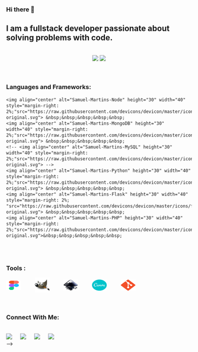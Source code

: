 ### Hi there 👋


<!-- **JoyChristine/JoyChristine** is a ✨ _special_ ✨ repository because its `README.md` (this file) appears on your GitHub profile. -->

## I am a fullstack developer passionate about solving problems with code.

<br>
<div align="center">
  <img height="180rem" width="auto" src="https://github-readme-stats.vercel.app/api?username=thesmartcoder7&show_icons=true&theme=tokyonight&include_all_commits=true&count_private=true"/>
  <img height="180rem" width="auto"  src="https://github-readme-stats.vercel.app/api/top-langs/?username=thesmartcoder7&layout=compact&langs_count=7&theme=tokyonight"/>
</div>
<br>
<br>

### Languages and Frameworks:

<!-- <div style="display: inline_block"><br>
    <img align="center" alt="Samuel-Martins-HTML" height="30" width="40" style="margin-right: 2%;"src="https://raw.githubusercontent.com/devicons/devicon/master/icons/html5/html5-original.svg"> &nbsp;&nbsp;&nbsp;&nbsp;&nbsp;
    <img align="center" alt="Samuel-Martins-CSS" height="30" width="40" style="margin-right: 2%;"src="https://raw.githubusercontent.com/devicons/devicon/master/icons/css3/css3-original.svg"> &nbsp;&nbsp;&nbsp;&nbsp;&nbsp;
    <img align="center" alt="Samuel-Martins-Sass" height="30" width="40" style="margin-right: 2%;"src="https://raw.githubusercontent.com/devicons/devicon/master/icons/sass/sass-original.svg"> &nbsp;&nbsp;&nbsp;&nbsp;&nbsp;
    <img align="center" alt="Samuel-Martins-Js" height="30" width="40" style="margin-right: 2%;" src="https://raw.githubusercontent.com/devicons/devicon/master/icons/javascript/javascript-plain.svg">&nbsp;&nbsp;&nbsp;&nbsp;&nbsp;
    <!-- <img align="center" alt="Samuel-Martins-Ts" height="30" width="40" style="margin-right: 2%;" src="https://raw.githubusercontent.com/devicons/devicon/master/icons/typescript/typescript-plain.svg">
    <img align="center" alt="Samuel-Martins-React" height="30" width="40" style="margin-right: 2%;"src="https://raw.githubusercontent.com/devicons/devicon/master/icons/react/react-original.svg">
    <img align="center" alt="Samuel-Martins-Angular" height="30" width="40" style="margin-right: 2%;"src="https://raw.githubusercontent.com/devicons/devicon/master/icons/angularjs/angularjs-original.svg"> -->
    <img align="center" alt="Samuel-Martins-Node" height="30" width="40" style="margin-right: 2%;"src="https://raw.githubusercontent.com/devicons/devicon/master/icons/nodejs/nodejs-original.svg"> &nbsp;&nbsp;&nbsp;&nbsp;&nbsp;
    <img align="center" alt="Samuel-Martins-MongoDB" height="30" width="40" style="margin-right: 2%;"src="https://raw.githubusercontent.com/devicons/devicon/master/icons/mongodb/mongodb-original.svg"> &nbsp;&nbsp;&nbsp;&nbsp;&nbsp;
    <!-- <img align="center" alt="Samuel-Martins-MySQL" height="30" width="40" style="margin-right: 2%;"src="https://raw.githubusercontent.com/devicons/devicon/master/icons/mysql/mysql-original.svg"> -->
    <img align="center" alt="Samuel-Martins-Python" height="30" width="40" style="margin-right: 2%;"src="https://raw.githubusercontent.com/devicons/devicon/master/icons/python/python-original.svg"> &nbsp;&nbsp;&nbsp;&nbsp;&nbsp;
    <img align="center" alt="Samuel-Martins-Flask" height="30" width="40" style="margin-right: 2%; "src="https://raw.githubusercontent.com/devicons/devicon/master/icons/flask/flask-original.svg"> &nbsp;&nbsp;&nbsp;&nbsp;&nbsp;
    <img align="center" alt="Samuel-Martins-PHP" height="30" width="40" style="margin-right: 2%;"src="https://raw.githubusercontent.com/devicons/devicon/master/icons/php/php-original.svg">&nbsp;&nbsp;&nbsp;&nbsp;&nbsp;
</div>

<br>
<br>

### Tools :

<div style="display: inline_block">
    <img align="center" alt="Samuel-Martins-figma" height="25" width="40" style="margin-right: 2%;"src="https://raw.githubusercontent.com/devicons/devicon/master/icons/figma/figma-original.svg"> &nbsp;&nbsp;&nbsp;&nbsp;&nbsp;
    <img align="center" alt="Samuel-Martins-gimp" height="40" width="40" style="margin-right: 2%;"src="https://raw.githubusercontent.com/devicons/devicon/master/icons/gimp/gimp-original.svg"> &nbsp;&nbsp;&nbsp;&nbsp;&nbsp;
    <img align="center" alt="Samuel-Martins-inkscape" height="30" width="40" style="margin-right: 2%;"src="https://raw.githubusercontent.com/devicons/devicon/master/icons/inkscape/inkscape-original.svg"> &nbsp;&nbsp;&nbsp;&nbsp;&nbsp;
    <img align="center" alt="Samuel-Martins-canva" height="30" width="40" style="margin-right: 2%;" src="https://raw.githubusercontent.com/devicons/devicon/master/icons/canva/canva-original.svg"> &nbsp;&nbsp;&nbsp;&nbsp;&nbsp;
    <img align="center" alt="Samuel-Martins-git" height="30" width="40" style="margin-right: 2%;" src="https://raw.githubusercontent.com/devicons/devicon/master/icons/git/git-original.svg">
</div>
 
<br>
<br>

### Connect With Me:

<br>
<div> 
 <a href="mailto:samuel.martins4.sm@gmail.com" target="_blank" style="margin-right: 2%;"><img src="https://img.shields.io/badge/Gmail-D14836?style=for-the-badge&logo=gmail&logoColor=white" target="_blank"></a> &nbsp;
 <a href="https://www.linkedin.com/in/samuel-martins-09839b115/" target="_blank" style="margin-right: 2%;"><img src="https://img.shields.io/badge/-LinkedIn-%230077B5?style=for-the-badge&logo=linkedin&logoColor=white" target="_blank"></a> &nbsp;
 <a href="https://twitter.com/thesmartcoder7" target="_blank" style="margin-right: 2%;"><img src="https://img.shields.io/badge/@thesmartcoder7-%231DA1F2.svg?style=for-the-badge&logo=Twitter&logoColor=white" target="_blank"></a> &nbsp;
 <a href="https://samuel-martins.medium.com/" target="_blank" style="margin-right: 2%;"><img src="https://img.shields.io/badge/Medium-12100E?style=for-the-badge&logo=medium&logoColor=white" target="_blank"></a>

</div> -->
